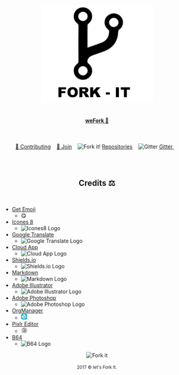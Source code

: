 <html>
<p align="center">
    <img width="300" src="assets/fork/fork-it.png" alt="Fork it!"><br><br>
</hp>

<a href="README.md"><h4 align="center">weFork 🔁 </h4></a>


<p align="center">
	<br><br>
	<a href="README.md/#contributing">🔁 Contributing</a>&nbsp;&nbsp;&nbsp;
	<a href="README.md/#join"> 🤝  Join</a>&nbsp;&nbsp;&nbsp;
	<img src="assets/fork/fork15px.png" alt="Fork it!">
	<a href="README.md/#repositories">Repositories</a>&nbsp;&nbsp;&nbsp;
	<img src="assets/fork/gitter15px.png" alt="Gitter">
	<a href="https://gitter.im/Fork-it/Lobby"> Gitter </a>&nbsp;&nbsp;&nbsp;
	<br><br>
</p>

<p align="center">
	<br>
	<h2 align="center">Credits ⚖ </h2>
	<br>
</p>

- [Get Emoji](https://getemoji.com/)
  - 😋 
- [Icones 8](https://icons8.com)
  - ![Icones8 Logo](assets/icones/icones8.png)
- [Google Translate](https://translate.google.com)
  - ![Google Translate Logo](assets/icones/translate.png)
- [Cloud App ](https://www.getcloudapp.com/)
  - ![Cloud App Logo](assets/icones/cloudApp.png)
- [Shields.io](http://shields.io/)
  - ![Shields.io Logo](assets/icones/shields.png)
- [Markdown](https://daringfireball.net/projects/markdown/)
  - ![Markdown Logo](assets/icones/markdown.png)
- [Adobe Illustrator](https://www.adobe.com/illustrator)
  - ![Adobe Illustrator Logo](assets/icones/adobe-illustrator.png)
- [Adobe Photoshop](https://www.adobe.com/photoshop)
  - ![Adobe Photoshop Logo](assets/icones/adobe-photoshop.png)
- [OrgManager](https://manager.miguelpiedrafita.com)
  - ![OrgManager Logo](assets/icones/orgmanager.png)
- [Pixlr Editor](https://pixlr.com/editor)
  - ![Pixlr Logo](assets/icones/pixlr.png)
- [B64](http://b64.io)
  - ![B64 Logo](http://www.redpik.net/favicon.ico)  


<html>
	<p align="center">
	    <img src="assets/fork/fork50px.png" alt="Fork it">
	</p>
	<p align="center">
	    <small>2017 &copy let's Fork It. </small>
	</p>
</html>
